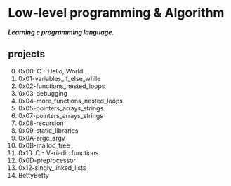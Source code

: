 # **Low-level programming & Algorithm**

***Learning c programming language.***

## projects
0. 0x00. C - Hello, World
1. 0x01-variables_if_else_while
2. 0x02-functions_nested_loops
3. 0x03-debugging
4. 0x04-more_functions_nested_loops
5. 0x05-pointers_arrays_strings
6. 0x07-pointers_arrays_strings
7. 0x08-recursion
8. 0x09-static_libraries
9. 0x0A-argc_argv
10. 0x0B-malloc_free
11. 0x10. C - Variadic functions
12. 0x0D-preprocessor
13. 0x12-singly_linked_lists
14. BettyBetty


